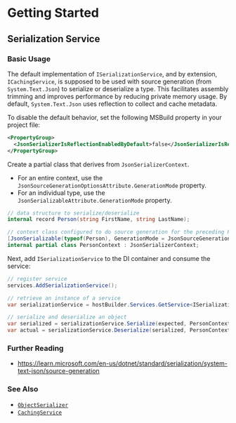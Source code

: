 # Getting Started

## Serialization Service

### Basic Usage

The default implementation of `ISerializationService`, and by extension, `ICachingService`,
is supposed to be used with source generation (from `System.Text.Json`) to serialize or
deserialize a type. This facilitates assembly trimming and improves performance by
reducing private memory usage. By default, `System.Text.Json` uses reflection to collect
and cache metadata.

To disable the default behavior, set the following MSBuild property in your project file:

```xml
<PropertyGroup>
  <JsonSerializerIsReflectionEnabledByDefault>false</JsonSerializerIsReflectionEnabledByDefault>
</PropertyGroup>
```

Create a partial class that derives from `JsonSerializerContext`.

- For an entire context, use the `JsonSourceGenerationOptionsAttribute.GenerationMode` property.
- For an individual type, use the `JsonSerializableAttribute.GenerationMode` property.

```csharp
// data structure to serialize/deserialize
internal record Person(string FirstName, string LastName);

// context class configured to do source generation for the preceding Person record
[JsonSerializable(typeof(Person), GenerationMode = JsonSourceGenerationMode.Default)]
internal partial class PersonContext : JsonSerializerContext;
```

Next, add `ISerializationService` to the DI container and consume the service:

```csharp
// register service
services.AddSerializationService();

// retrieve an instance of a service
var serializationService = hostBuilder.Services.GetService<ISerializationService>();

// serialize and deserialize an object
var serialized = serializationService.Serialize(expected, PersonContext.Default.Person);
var actual = serializationService.Deserialize(serialized, PersonContext.Default.Person);
```

### Further Reading

- https://learn.microsoft.com/en-us/dotnet/standard/serialization/system-text-json/source-generation

### See Also

- [`ObjectSerializer`](/api/AdvancedSystems.Core.Common.ObjectSerializer.html)
- [`CachingService`](/api/AdvancedSystems.Core.Services.CachingService.html)
